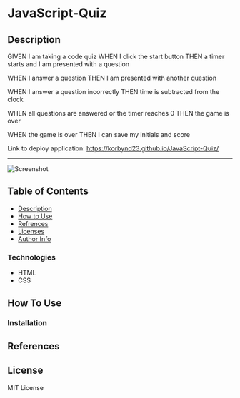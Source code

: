 # JavaScript-Quiz

## Description


GIVEN I am taking a code quiz
WHEN I click the start button
THEN a timer starts and I am presented with a question

WHEN I answer a question
THEN I am presented with another question

WHEN I answer a question incorrectly
THEN time is subtracted from the clock

WHEN all questions are answered or the timer reaches 0
THEN the game is over

WHEN the game is over
THEN I can save my initials and score

Link to deploy application: https://korbynd23.github.io/JavaScript-Quiz/


---

![Screenshot](/JavaScript-Quiz\assets\css\img\quizShot.png)

## Table of Contents

- [Description](#descritption)
- [How to Use](#how-to-use) 
- [Refrences](#references)
- [Licenses](#license)
- [Author Info](#Author-Info)


### Technologies

- HTML
- CSS

## How To Use


### Installation


## References


## License

MIT License